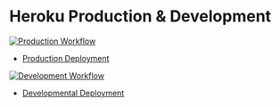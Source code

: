 # Heroku Production & Development

[![Production Workflow](https://github.com/kaw393939/docker_flask/actions/workflows/prod.yml/badge.svg)](https://github.com/cmd58/P1/blob/master/.github/workflows/prod.yml)

* [Production Deployment](https://cmd58-prod.herokuapp.com/)


[![Development Workflow](https://github.com/kaw393939/docker_flask/actions/workflows/dev.yml/badge.svg)](https://github.com/cmd58/P1/blob/master/.github/workflows/dev.yml)

* [Developmental Deployment](https://cmd58-dev.herokuapp.com/)

